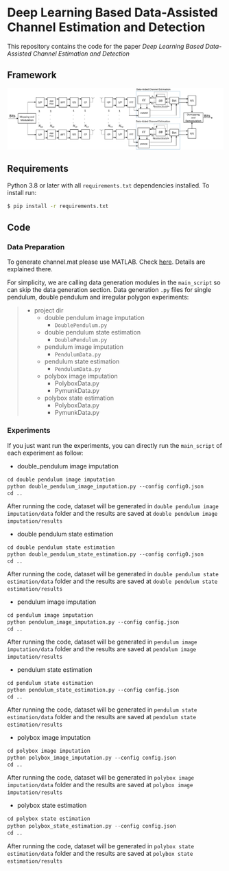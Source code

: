

# Deep Learning Based Data-Assisted Channel Estimation and Detection
This repository contains the code for the paper _Deep Learning Based Data-Assisted Channel Estimation and Detection_

## Framework

![image](./Fig/whole_frame.jpg)


## Requirements

Python 3.8 or later with all ```requirements.txt``` dependencies installed. To install run:
```bash
$ pip install -r requirements.txt
```

## Code
### Data Preparation
To generate channel.mat please use MATLAB. Check [here](https://www.mathworks.com/help/5g/ref/nrtdlchannel-system-object.html).
Details are explained there.

For simplicity, we are calling data generation modules in the ``main_script`` so can skip the data generation section.
Data generation `.py` files for single pendulum, double pendulum and irregular polygon experiments:

>   * project dir
>     * double pendulum image imputation
>       * `DoublePendulum.py`
>     * double pendulum state estimation
>       * `DoublePendulum.py`
>     * pendulum image imputation
>       * `PendulumData.py`
>     * pendulum state estimation
>       * `PendulumData.py`
>     * polybox image imputation
>       * PolyboxData.py
>       * PymunkData.py
>     * polybox state estimation
>       * PolyboxData.py
>       * PymunkData.py


### Experiments
If you just want run the experiments, you can directly run the ``main_script`` of each experiment as follow:
* double_pendulum image imputation
 ```
cd double pendulum image imputation
python double_pendulum_image_imputation.py --config config0.json
cd ..
```
After running the code, dataset will be generated in `double pendulum image imputation/data` folder and the results are saved at 
`double pendulum image imputation/results`

* double pendulum state estimation
 ```
cd double pendulum state estimation
python double_pendulum_state_estimation.py --config config0.json
cd ..
```
After running the code, dataset will be generated in `double pendulum state estimation/data` folder and the results are saved at 
`double pendulum state estimation/results`

* pendulum image imputation
 ```
cd pendulum image imputation
python pendulum_image_imputation.py --config config.json
cd ..
```
After running the code, dataset will be generated in `pendulum image imputation/data` folder and the results are saved at 
`pendulum image imputation/results`

* pendulum state estimation
 ```
cd pendulum state estimation
python pendulum_state_estimation.py --config config.json
cd ..
```
After running the code, dataset will be generated in `pendulum state estimation/data` folder and the results are saved at 
`pendulum state estimation/results`

* polybox image imputation
 ```
cd polybox image imputation
python polybox_image_imputation.py --config config.json
cd ..
```
After running the code, dataset will be generated in `polybox image imputation/data` folder and the results are saved at 
`polybox image imputation/results`

* polybox state estimation
 ```polybox_state_estimation.py
cd polybox state estimation
python polybox_state_estimation.py --config config.json
cd ..
```
After running the code, dataset will be generated in `polybox state estimation/data` folder and the results are saved at 
`polybox state estimation/results`
